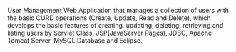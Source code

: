 User Management Web Application that manages a collection of users with the basic CURD operations (Create, Update, Read and Delete), which
develops the basic features of creating, updating, deleting, retrieving and listing users by Servlet Class, JSP(JavaServer Pages), JDBC, Apache Tomcat Server, MySQL Database and Eclipse.
 

